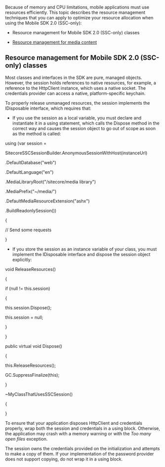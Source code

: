Because of memory and CPU limitations, mobile applications must use
resources efficiently. This topic describes the resource management
techniques that you can apply to optimize your resource allocation when
using the Mobile SDK 2.0 (SSC-only):

-   Resource management for Mobile SDK 2.0 (SSC-only) classes

-   [Resource management for media content](#_Resource_management_for_1)

## Resource management for Mobile SDK 2.0 (SSC-only) classes

Most classes and interfaces in the SDK are pure, managed objects.
However, the session holds references to native resources, for example,
a reference to the HttpClient instance, which uses a native socket. The
credentials provider can access a native, platform-specific keychain.

To properly release unmanaged resources, the session implements the
IDisposable interface, which requires that:

-   If you use the session as a local variable, you must declare and
    instantiate it in a using statement, which calls the Dispose method
    in the correct way and causes the session object to go out of scope
    as soon as the method is called:

using (var session =

SitecoreSSCSessionBuilder.AnonymousSessionWithHost(instanceUrl)

.DefaultDatabase("web")

.DefaultLanguage("en")

.MediaLibraryRoot("/sitecore/media library")

.MediaPrefix("\~/media/")

.DefaultMediaResourceExtension("ashx")

.BuildReadonlySession())

{

// Send some requests

}

-   If you store the session as an instance variable of your class, you
    must implement the IDisposable interface and dispose the session
    object explicitly:

void ReleaseResources()

{

if (null != this.session)

{

this.session.Dispose();

this.session = null;

}

}

public virtual void Dispose()

{

this.ReleaseResources();

GC.SuppressFinalize(this);

}

\~MyClassThatUsesSSCSession()

{

}

To ensure that your application disposes HttpClient and credentials
properly, wrap both the session and credentials in a using block.
Otherwise, the application may crash with a memory warning or with the
*Too many open files* exception.

The session owns the credentials provided on the initialization and
attempts to make a copy of them. If your implementation of the password
provider does not support copying, do not wrap it in a using block.

<span id="_Resource_management_for_1" class="anchor"></span>

